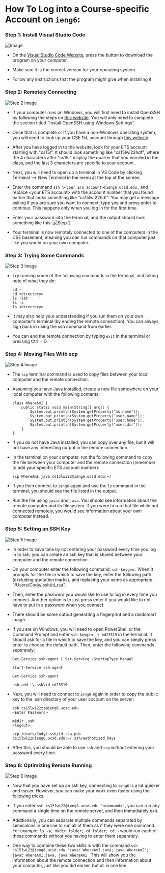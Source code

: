 # How To Log into a Course-specific Account on `ieng6`:


### Step 1: Install Visual Studio Code

![Image](cse15l-lab-report-1-step-1.PNG)

- On the [Visual Studio Code Website](https://code.visualstudio.com/), press the button to download the program on your computer.

- Make sure it is the correct version for your operating system.

- Follow any instructions that the program might give when installing it.


### Step 2: Remotely Connecting

![Step 2 Image](cse15l-lab-report-1-step-2-2.PNG)

- If your computer runs on Windows, you will first need to install OpenSSH by following the steps on [this website](https://docs.microsoft.com/en-us/windows-server/administration/openssh/openssh_install_firstuse). You will only need to complete the section titled "Install OpenSSH using Windows Settings".

- Once that is complete or if you have a non-Windows operating system, you will need to look up your CSE 15L account through [this website](https://sdacs.ucsd.edu/~icc/index.php).

- After you have logged in to the website, look for your ETS account starting with "cs15l". It should look something like "cs15lwi22hdf", where the 4 characters after "cs15l" display the quarter that you enrolled in the class, and the last 3 characters are specific to your account.

- Next, you will need to open up a terminal in VS Code by clicking Terminal --> New Terminal in the menu at the top of the screen.

- Enter the command `ssh \<your ETS account>@ieng6.ucsd.edu` , and replace \<your ETS account> with the account number that you found earlier that looks something like "cs15lwi22hdf". You may get a message asking if you are sure you want to connect; type yes and press enter to continue. This happens only when you log in for the first time.

- Enter your password into the terminal, and the output should look something like this: ![Step 2](cse15l-lab-report-1-step-2.PNG)

- Your terminal is now remotely connected to one of the computers in the CSE basement, meaning you can run commands on that computer just like you would on your own computer.

### Step 3: Trying Some Commands

![Step 3 Image](cse15l-lab-report-1-step-3.PNG)

- Try running some of the following commands in the terminal, and taking note of what they do:

    ```
    cd ~
    cd <directory>
    ls -lat
    ls -a
    ls <directory>
    ```
- It may also help your understanding if you run them on your own computer's terminal (by ending the remote connection). You can always sign back in using the ssh command from earlier.

- You can end the remote connection by typing `exit` in the terminal or pressing Ctrl + D.

### Step 4: Moving Files With scp

![Step 4 Image](cse15l-lab-report-1-step-4.PNG)

- The `scp` terminal command is used to copy files between your local computer and the remote connection.

- Assuming you have Java installed, create a new file somewhere on your local computer with the following contents:
    ```
    class WhereAmI {
        public static void main(String[] args) {
            System.out.println(System.getProperty("os.name"));
            System.out.println(System.getProperty("user.name"));
            System.out.println(System.getProperty("user.home"));
            System.out.println(System.getProperty("user.dir"));
        }
    }
    ```
- If you do not have Java installed, you can copy over any file, but it will not have any interesting output in the remote connection.

- In the terminal on your computer, run the following command to copy the file between your computer and the remote connection (remember to add your specific ETS account number):

    `scp WhereAmI.java cs15lwi22@ieng6.ucsd.edu:~/`
- If you then connect to `ieng6` again and use the `ls` command in the terminal, you should see the file listed in the output.

- Run the file using `javac` and `java`. You should see information about the remote computer and its filesystem. If you were to run that file while not connected remotely, you would see information about your own computer instead.

### Step 5: Setting an SSH Key

![Step 5 Image](cse15l-lab-report-1-step-5.PNG)

- In order to save time by not entering your password every time you log in to ssh, you can create an ssh key that is shared between your computer and the remote connection.

- On your computer enter the following command: `ssh-keygen` . When it prompts for the file in which to save the key, enter the following path (excluding quotation marks), and replacing your name as appropriate: "/Users/Cody/.ssh/id_rsa".

- Then, enter the password you would like to use to log in every time you connect. Another option is to just press enter if you would like to not have to put in a password when you connect.

- There should be some output generating a fingerprint and a randomart image.

- If you are on Windows, you will need to open PowerShell or the Command Prompt and enter `ssh-keygen -t ed25519` in the terminal. It should ask for a file in which to save the key, and you can simply press enter to choose the default path. Then, enter the following commands separately:
    ```
    Get-Service ssh-agent | Set-Service -StartupType Manual

    Start-Service ssh-agent

    Get-Service ssh-agent

    ssh-add ~\.ssh\id_ed25519
    ```

- Next, you will need to connect to `ieng6` again in order to copy the public key to the .ssh directory of your user account on the server:
    ```
    ssh cs15lwi22zz@ieng6.ucsd.edu
    <Enter Password>

    mkdir .ssh
    <logout>

    scp /Users/Cody/.ssh/id_rsa.pub cs15lwi22@ieng6.ucsd.edu:~/.ssh/authorized_keys
    ```

- After this, you should be able to use `ssh` and `scp` without entering your password every time.

### Step 6: Optimizing Remote Running

![Step 6 Image](cse15l-lab-report-1-step-6.PNG)

- Now that you have set up an ssh key, connecting to `ieng6` is a lot quicker and easier. However, you can make your work even faster using the following tricks.

- If you enter `ssh cs15lwi22@ieng6.ucsd.edu "<command>"`, you can run any command a single time on the remote server, and then immediately exit.

- Additionally, you can separate multiple commands separated by semicolons in one line to run all of them as if they were one command. For example: `ls -a; mkdir folder; cd folder; cd ~` would run each of those commands without you having to enter them separately.

- One way to combine these two skills is with the command `ssh cs15lwi22@ieng6.ucsd.edu "javac WhereAmI.java; java WhereAmI"; javac WhereAmI.java; java WhereAmI` . This will show you the information about the remote connection and then information about your computer, just like you did earlier, but all in one line.
